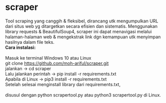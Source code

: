 # scraper
Tool scraping yang canggih & fleksibel, dirancang utk mengumpulkan URL dari situs web yg ditargetkan secara efisien dan sistematis. Menggunakan library requests & BeautifulSoup4, scraper ini dapat menavigasi melalui halaman-halaman web & mengekstrak link dgn kemampuan utk menyimpan hasilnya dalam file teks.<br>
<b>Cara instalasi:</b><br><br>
Masuk ke terminal Windows 10 atau Linux<br>
git clone https://github.com/moh-ariful/scraper.git<br>
jalankan -> cd scraper <br>
Lalu jalankan perintah -> pip install -r requirements.txt <br>
Apabila di Linux -> pip3 install -r requirements.txt <br>
Setelah selesai menginstall library dari requirements.txt,<br> <br>
disusul dengan python scrapertool.py atau python3 scrapertool.py di Linux.<br>
